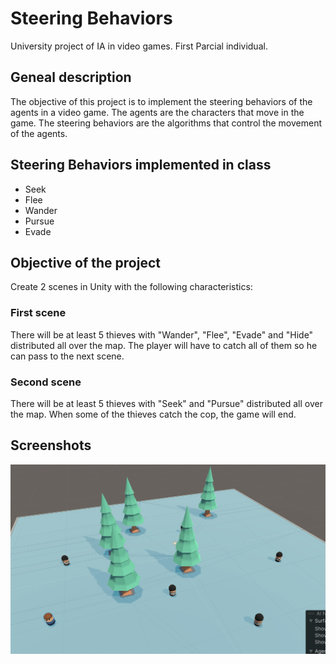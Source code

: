 # Steering Behaviors

University project of IA in video games. First Parcial individual.

## Geneal description

The objective of this project is to implement the steering behaviors of the agents in a video game.
The agents are the characters that move in the game.
The steering behaviors are the algorithms that control the movement of the agents.

## Steering Behaviors implemented in class

- Seek
- Flee
- Wander
- Pursue
- Evade

## Objective of the project

Create 2 scenes in Unity with the following characteristics:

### First scene

There will be at least 5 thieves with "Wander", "Flee", "Evade" and "Hide" distributed all over the map.
The player will have to catch all of them so he can pass to the next scene.

### Second scene

There will be at least 5 thieves with "Seek" and "Pursue" distributed all over the map.
When some of the thieves catch the cop, the game will end.

## Screenshots

![Screenshot1](./Screenshots/Screenshot1.png)
